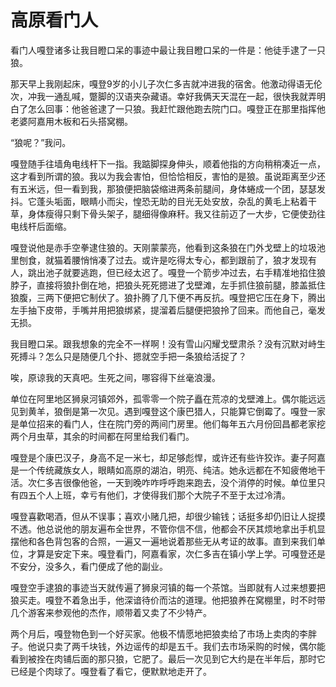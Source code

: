 # 高原看门人

看门人嘎登诸多让我目瞪口呆的事迹中最让我目瞪口呆的一件是：他徒手逮了一只狼。 

那天早上我刚起床，嘎登9岁的小儿子次仁多吉就冲进我的宿舍。他激动得语无伦次，冲我一通乱喊，蹩脚的汉语夹杂藏语。幸好我俩天天混在一起，很快我就弄明白了怎么回事：他爸爸逮了一只狼。我赶忙跟他跑去院门口。嘎登正在那里指挥他老婆阿嘉用木板和石头搭窝棚。 

“狼呢？”我问。 

嘎登随手往墙角电线杆下一指。我踮脚探身伸头，顺着他指的方向稍稍凑近一点，这才看到所谓的狼。我以为我会害怕，但恰恰相反，害怕的是狼。虽说距离至少还有五米远，但一看到我，那狼便把脑袋缩进两条前腿间，身体蜷成一个团，瑟瑟发抖。它蓬头垢面，眼睛小而尖，惶恐无助的目光无处安放，杂乱的黄毛上粘着干草，身体瘦得只剩下骨头架子，腿细得像麻秆。我又往前迈了一大步，它便使劲往电线杆后面缩。 

嘎登说他是赤手空拳逮住狼的。天刚蒙蒙亮，他看到这条狼在门外戈壁上的垃圾池里刨食，就猫着腰悄悄凑了过去。或许是吃得太专心，都到跟前了，狼才发现有人，跳出池子就要逃跑，但已经太迟了。嘎登一个箭步冲过去，右手精准地掐住狼脖子，直接将狼扑倒在地，把狼头死死摁进了戈壁滩，左手抓住狼前腿，膝盖抵住狼腹，三两下便把它制伏了。狼扑腾了几下便不再反抗。嘎登把它压在身下，腾出左手抽下皮带，手嘴并用把狼绑紧，提溜着后腿便把狼拎了回来。而他自己，毫发无损。 

我目瞪口呆。跟我想象的完全不一样啊！没有雪山闪耀戈壁肃杀？没有沉默对峙生死搏斗？怎么只是随便几个扑、摁就空手把一条狼给活捉了？ 

唉，原谅我的天真吧。生死之间，哪容得下丝毫浪漫。 

单位在阿里地区狮泉河镇郊外，孤零零一个院子矗在荒凉的戈壁滩上。偶尔能远远见到黄羊，狼倒是第一次见。遇到嘎登这个康巴猎人，只能算它倒霉了。嘎登一家是单位招来的看门人，住在院门旁的两间门房里。他们每年五六月份回昌都老家挖两个月虫草，其余的时间都在阿里给我们看门。 

嘎登是个康巴汉子，身高不足一米七，却足够彪悍，或许还有些许狡诈。妻子阿嘉是一个传统藏族女人，眼睛如高原的湖泊，明亮、纯洁。她永远都在不知疲倦地干活。次仁多吉很像他爸，一天到晚咋咋呼呼跑来跑去，没个消停的时候。单位里只有四五个人上班，幸亏有他们，才使得我们那个大院子不至于太过冷清。 

嘎登喜歡喝酒，但从不误事；喜欢小赌几把，却很少输钱；话挺多却仍旧让人捉摸不透。他总说他的朋友遍布全世界，不管你信不信，他都会不厌其烦地拿出手机显摆他和各色背包客的合照，一遍又一遍地说着那些无从考证的故事。直到来我们单位，才算是安定下来。嘎登看门，阿嘉看家，次仁多吉在镇小学上学。可嘎登还是不安分，没多久，看门便成了他的副业。 

嘎登空手逮狼的事迹当天就传遍了狮泉河镇的每一个茶馆。当即就有人过来想要把狼买走。嘎登不着急出手，他深谙待价而沽的道理。他把狼养在窝棚里，时不时带几个游客来参观他的杰作，顺带着又卖了不少特产。 

两个月后，嘎登物色到一个好买家。他极不情愿地把狼卖给了市场上卖肉的李胖子。他说只卖了两千块钱，外边谣传的却是五千。我们去市场采购的时候，偶尔能看到被拴在肉铺后面的那只狼，它肥了。最后一次见到它大约是在半年后，那时它已经是个肉球了。嘎登看了看它，便默默地走开了。